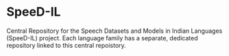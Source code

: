 # SpeeD-IL
Central Repository for the Speech Datasets and Models in Indian Languages (SpeeD-IL) project. Each language family has a separate, dedicated repository linked to this central repoistory.
